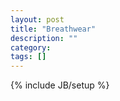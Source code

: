 ```yaml
---
layout: post
title: "Breathwear"
description: ""
category: 
tags: []
---
```

{% include JB/setup %}
